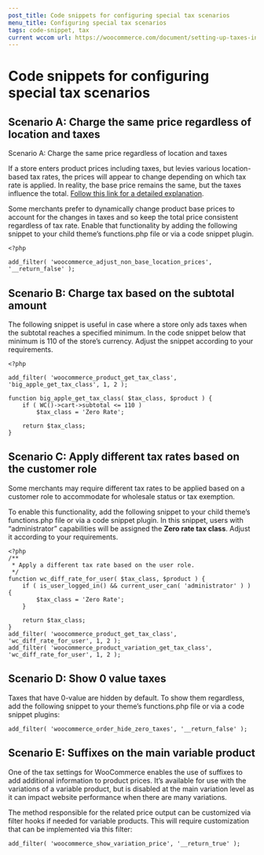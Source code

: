 ```yaml
---
post_title: Code snippets for configuring special tax scenarios
menu_title: Configuring special tax scenarios
tags: code-snippet, tax
current wccom url: https://woocommerce.com/document/setting-up-taxes-in-woocommerce/configuring-specific-tax-setups-in-woocommerce/#configuring-special-tax-setups
---
```


# Code snippets for configuring special tax scenarios

## Scenario A: Charge the same price regardless of location and taxes

Scenario A: Charge the same price regardless of location and taxes

If a store enters product prices including taxes, but levies various location-based tax rates, the prices will appear to change depending on which tax rate is applied. In reality, the base price remains the same, but the taxes influence the total. [Follow this link for a detailed explanation](https://woocommerce.com/document/how-taxes-work-in-woocommerce/#cross-border-taxes).

Some merchants prefer to dynamically change product base prices to account for the changes in taxes and so keep the total price consistent regardless of tax rate. Enable that functionality by adding the following snippet to your child theme’s functions.php file or via a code snippet plugin.

```
<?php

add_filter( 'woocommerce_adjust_non_base_location_prices', '__return_false' );
```

## Scenario B: Charge tax based on the subtotal amount

The following snippet is useful in case where a store only ads taxes when the subtotal reaches a specified minimum. In the code snippet below that minimum is 110 of the store’s currency. Adjust the snippet according to your requirements. 

```
<?php

add_filter( 'woocommerce_product_get_tax_class', 'big_apple_get_tax_class', 1, 2 );

function big_apple_get_tax_class( $tax_class, $product ) {
	if ( WC()->cart->subtotal <= 110 )
		$tax_class = 'Zero Rate';

	return $tax_class;
}
```

## Scenario C: Apply different tax rates based on the customer role

Some merchants may require different tax rates to be applied based on a customer role to accommodate for wholesale status or tax exemption.

To enable this functionality, add the following snippet to your child theme’s functions.php file or via a code snippet plugin. In this snippet, users with “administrator” capabilities will be assigned the **Zero rate tax class**. Adjust it according to your requirements.

```
<?php
/**
 * Apply a different tax rate based on the user role.
 */
function wc_diff_rate_for_user( $tax_class, $product ) {
	if ( is_user_logged_in() && current_user_can( 'administrator' ) ) {
		$tax_class = 'Zero Rate';
	}

	return $tax_class;
}
add_filter( 'woocommerce_product_get_tax_class', 'wc_diff_rate_for_user', 1, 2 );
add_filter( 'woocommerce_product_variation_get_tax_class', 'wc_diff_rate_for_user', 1, 2 );
```

## Scenario D: Show 0 value taxes

Taxes that have 0-value are hidden by default. To show them regardless, add the following snippet to your theme’s functions.php file or via a code snippet plugins: 

```
add_filter( 'woocommerce_order_hide_zero_taxes', '__return_false' );
```

## Scenario E: Suffixes on the main variable product

One of the tax settings for WooCommerce enables the use of suffixes to add additional information to product prices. It’s available for use with the variations of a variable product, but is disabled at the main variation level as it can impact website performance when there are many variations. 

The method responsible for the related price output can be customized via filter hooks if needed for variable products. This will require customization that can be implemented via this filter:

```
add_filter( 'woocommerce_show_variation_price', '__return_true' );
```


